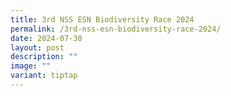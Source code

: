 ```yaml
---
title: 3rd NSS ESN Biodiversity Race 2024
permalink: /3rd-nss-esn-biodiversity-race-2024/
date: 2024-07-30
layout: post
description: ""
image: ""
variant: tiptap
---
```

